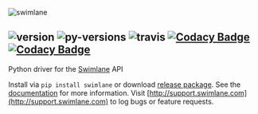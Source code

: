 ![swimlane](https://raw.githubusercontent.com/swimlane/swimlane-python/master/docs/logo.png)

![version](https://img.shields.io/pypi/v/swimlane.svg)
![py-versions](https://img.shields.io/pypi/pyversions/swimlane.svg)
![travis](https://travis-ci.org/swimlane/swimlane-python.svg?branch=master)
[![Codacy Badge](https://api.codacy.com/project/badge/Grade/215d8281290749bba687a08db1d59d8b)](https://www.codacy.com/app/Swimlane/swimlane-python?utm_source=github.com&amp;utm_medium=referral&amp;utm_content=swimlane/swimlane-python&amp;utm_campaign=Badge_Grade)
[![Codacy Badge](https://api.codacy.com/project/badge/Coverage/215d8281290749bba687a08db1d59d8b)](https://www.codacy.com/app/Swimlane/swimlane-python?utm_source=github.com&utm_medium=referral&utm_content=swimlane/swimlane-python&utm_campaign=Badge_Coverage)
---
Python driver for the [Swimlane](http://www.swimlane.com) API

Install via `pip install swimlane` or download [release package](https://github.com/swimlane/swimlane-python/releases).
See the  [documentation](https://swimlane.gitbooks.io/swimlane-python/content/) for more information. Visit [http://support.swimlane.com](http://support.swimlane.com) to log bugs or feature requests.
